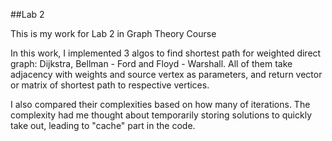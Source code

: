 ##Lab 2

This is my work for Lab 2 in Graph Theory Course

In this work, I implemented 3 algos to find shortest path for weighted direct graph: Dijkstra, Bellman - Ford and Floyd - Warshall. All of them take adjacency with weights and source vertex as parameters, and return vector or matrix of shortest path to respective vertices.

I also compared their complexities based on how many of iterations. The complexity had me thought about temporarily storing solutions to quickly take out, leading to "cache" part in the code.
